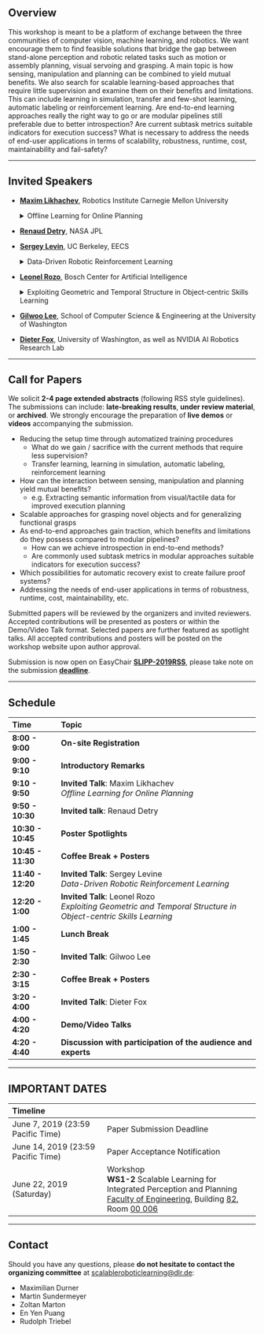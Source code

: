 ## Overview
This workshop is meant to be a platform of exchange between the three communities of computer vision, machine learning, and robotics. We want encourage them to find feasible solutions that bridge the gap between stand-alone  perception and robotic related tasks such as motion or assembly planning, visual servoing  and grasping. A main topic is how sensing, manipulation and planning  can be combined to yield mutual benefits. We also search for scalable  learning-based approaches that require little supervision and examine them on their benefits and limitations. This can include learning in simulation, transfer and few-shot learning, automatic labeling or reinforcement learning. Are end-to-end learning  approaches really the right way to go or are modular pipelines still preferable due to better introspection? Are current subtask metrics suitable indicators for execution success? What is necessary to address the  needs of end-user applications in terms of scalability, robustness, runtime, cost,  maintainability and fail-safety? 

---

## Invited Speakers
* [__Maxim Likhachev__](http://www.cs.cmu.edu/~maxim/), Robotics Institute Carnegie Mellon University
  <details>
    <summary>Offline Learning for Online Planning</summary>
  
    In manufacturing and automation settings, robots often have to perform complex yet repetitive manipulation tasks. Furthermore, in many cases, for example, a robot operating at a moving conveyor, robots have very limited time to decide what action to execute next and how to do it, independently of the complexity of a planning problem. In this talk, I will describe some of our research efforts towards the use of offline learning to ensure that online planning is fast and robust enough for such problems. Specifically, in the first part of the talk, I will present an offline pre-processing method that provides a provably constant-time online planning for repetitive planning tasks in static environments. In the second part of the talk, I will describe our approach to learning from offline simulation-based planning for online decision-making under significant uncertainty in the model and environment. I will use mobile manipulation tasks to illustrate the described approaches.
    
  </details>

* [__Renaud Detry__](https://www-robotics.jpl.nasa.gov/people/Renaud_Detry/), NASA JPL
  
* [__Sergey Levin__](https://people.eecs.berkeley.edu/~svlevine/), UC Berkeley, EECS
  <details>
    <summary>Data-Driven Robotic Reinforcement Learning</summary>
  
  The ability of machine learning systems to generalize to new situations is determined in large part by the availability of large and diverse training sets. In robotics, it is often thought that large datasets are difficult to obtain, and therefore we need alternative methods that can handle small datasets. In this talk, I will discuss how in fact robots should be better suited for large-data training regimes than supervised learning systems, since they do not require humans to manually provide labels for the data. I will discuss how effective robotic learning requires removing the barriers to data-driven improvement from every part of the learning pipeline, from task specification, to data collection, to off-policy reinforcement learning, and present initial results that study each of these problems.
  </details>
* [__Leonel Rozo__](http://leonelrozo.weebly.com/), Bosch Center for Artificial Intelligence
  <details>
    <summary>Exploiting Geometric and Temporal Structure in Object-centric Skills Learning</summary>
  </details>
  
* [__Gilwoo Lee__](https://gilwoolee.github.io/), School of Computer Science & Engineering at the University of Washington
  
* [__Dieter Fox__](https://homes.cs.washington.edu/~fox/), University of Washington, as well as NVIDIA AI Robotics Research Lab

---

## Call for Papers
We solicit __2-4 page extended abstracts__ (following RSS style guidelines). The submissions can include: __late-breaking results__, __under review material__, or __archived__. We strongly encourage the preparation of __live demos__ or __videos__ accompanying the submission.

* Reducing the setup time through automatized training procedures
  * What do we gain / sacrifice with the current methods that require less supervision?
  * Transfer learning, learning in simulation, automatic labeling, reinforcement learning
* How can the interaction between sensing, manipulation and planning yield mutual benefits?
  * e.g. Extracting semantic information from visual/tactile data for improved execution planning
* Scalable approaches for grasping novel objects and for generalizing functional grasps
* As end-to-end approaches gain traction, which benefits and limitations do they possess compared to modular pipelines?
  * How can we achieve introspection in end-to-end methods?
  * Are commonly used subtask metrics in modular approaches suitable indicators for execution success?
* Which possibilities for automatic recovery exist to create failure proof systems?
* Addressing the needs of end-user applications in terms of robustness, runtime, cost, maintainability, etc.

Submitted papers will be reviewed by the organizers and invited reviewers. Accepted contributions will be presented as posters or within the Demo/Video Talk format. Selected papers are further featured as spotlight talks. All accepted contributions and posters will be posted on the workshop website upon author approval.

Submission is now open on EasyChair [__SLIPP-2019RSS__](https://easychair.org/my/conference?conf=slipp2019rss), please take note on the submission [__deadline__](https://scalableroboticlearning.github.io/#important-dates).

---

## Schedule

| Time  | Topic |
| :------------- | :------------- |
| __8:00 - 9:00__ | __On-site Registration__ |
| __9:00 - 9:10__ | __Introductory Remarks__ |
| __9:10 - 9:50__ | __Invited Talk__: Maxim Likhachev <br> *Offline Learning for Online Planning*|
| __9:50 - 10:30__ | __Invited talk__: Renaud Detry |
| __10:30 - 10:45__ | __Poster Spotlights__ |
| __10:45 - 11:30__ | __Coffee Break + Posters__ |
| __11:40 - 12:20__ | __Invited Talk__: Sergey Levine <br> *Data-Driven Robotic Reinforcement Learning*|
| __12:20 - 1:00__ | __Invited Talk__: Leonel Rozo <br> *Exploiting Geometric and Temporal Structure in Object-centric Skills Learning*|
| __1:00 - 1:45__ | __Lunch Break__ |
| __1:50 - 2:30__ | __Invited Talk__: Gilwoo Lee |
| __2:30 - 3:15__ | __Coffee Break + Posters__ |
| __3:20 - 4:00__ | __Invited Talk__: Dieter Fox |
| __4:00 - 4:20__ | __Demo/Video Talks__ |
| __4:20 - 4:40__ | __Discussion with participation of the audience and experts__ |

---

## IMPORTANT DATES

| Timeline |  |
| :------------- | :------------- |
| June 7, 2019 (23:59  Pacific Time) | Paper Submission Deadline |
| June 14, 2019 (23:59 Pacific Time) | Paper Acceptance Notification |
| June 22, 2019 (Saturday) | Workshop <br> __WS1-2__ Scalable Learning for Integrated Perception and Planning <br> 	[Faculty of Engineering](https://goo.gl/maps/2iwdEFKUh1m), Building [82](http://www.roboticsconference.org/docs/workshops.pdf), Room [00 006](http://www.roboticsconference.org/program/workshops/bd82/)

---

## Contact

Should you have any questions, please __do not hesitate to contact the organizing committee__ at <scalableroboticlearning@dlr.de>:
* Maximilian Durner
* Martin Sundermeyer
* Zoltan Marton
* En Yen Puang
* Rudolph Triebel
